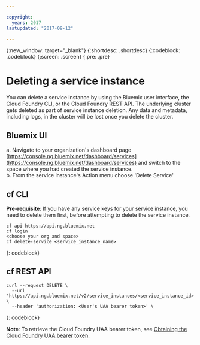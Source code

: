 ```yaml
---

copyright:
  years: 2017
lastupdated: "2017-09-12"

---
```


<!-- Attribute definitions -->
{:new_window: target="_blank"}
{:shortdesc: .shortdesc}
{:codeblock: .codeblock}
{:screen: .screen}
{:pre: .pre}

# Deleting a service instance

You can delete a service instance by using the Bluemix user interface, the Cloud Foundry CLI, or the Cloud Foundry REST API. The underlying cluster gets deleted as part of service instance deletion. Any data and metadata, including logs, in the cluster will be lost once you delete the cluster.

## Bluemix UI
a. Navigate to your organization's dashboard page [https://console.ng.bluemix.net/dashboard/services](https://console.ng.bluemix.net/dashboard/services) and switch to the space where you had created the service instance.  
b. From the service instance's Action menu choose 'Delete Service'

## cf CLI

**Pre-requisite**: If you have any service keys for your service instance, you need to delete them first, before attempting to delete the service instance.

```
cf api https://api.ng.bluemix.net
cf login
<choose your org and space>
cf delete-service <service_instance_name>
```
{: codeblock}

## cf REST API

```
curl --request DELETE \
  --url 'https://api.ng.bluemix.net/v2/service_instances/<service_instance_id>' \
  --header 'authorization: <User's UAA bearer token>' \
```
{: codeblock}

**Note**: To retrieve the Cloud Foundry UAA bearer token, see [Obtaining the Cloud Foundry UAA bearer token](./provisioning.html#Obtaining-the-Cloud-Foundry-UAA-bearer-token).
